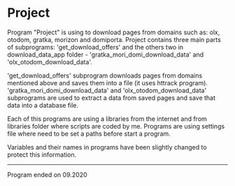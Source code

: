 # Project
 Program "Project" is using to download pages from domains such as: olx, otodom, gratka, morizon and domiporta.
 Project contains three main parts of subprograms: 'get_download_offers' and the others two in download_data_app folder - 'gratka_mori_domi_download_data' and 'olx_otodom_download_data'.
 
 'get_download_offers' subprogram downloads pages from domains mentioned above and saves them into a file (it uses httrack program).
 'gratka_mori_domi_download_data' and 'olx_otodom_download_data' subprograms are used to extract a data from saved pages and save that data into a database file.
 
 Each of this programs are using a libraries from the internet and from libraries folder where scripts are coded by me.
 Programs are using settings file where need to be set a paths before start a program.
 
 Variables and their names in programs have been slightly changed to protect this information. 
 
  __________
 
 Program ended on 09.2020 
 